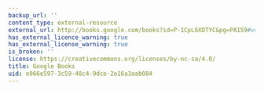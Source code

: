 ```yaml
---
backup_url: ''
content_type: external-resource
external_url: http://books.google.com/books?id=P-1CpL6XDTYC&pg=PA159#v=onepage
has_external_licence_warning: true
has_external_license_warning: true
is_broken: ''
license: https://creativecommons.org/licenses/by-nc-sa/4.0/
title: Google Books
uid: e066e597-3c59-48c4-9dce-2e16a3aab084
---
```

